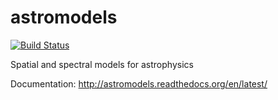# astromodels

[![Build Status](https://travis-ci.org/giacomov/astromodels.svg?branch=master)](https://travis-ci.org/giacomov/astromodels)

Spatial and spectral models for astrophysics

Documentation: http://astromodels.readthedocs.org/en/latest/
